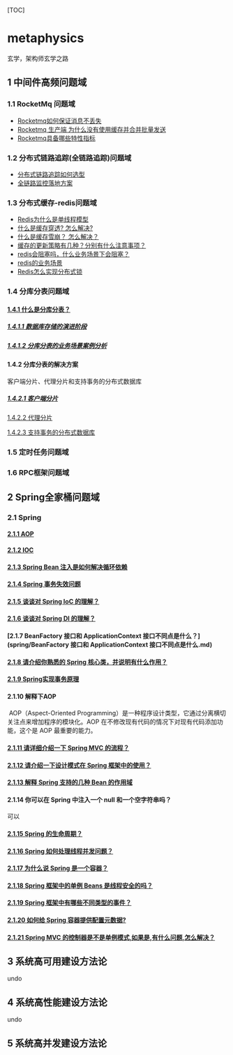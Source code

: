 [TOC]

# metaphysics

玄学，架构师玄学之路

## 1 中间件高频问题域

### 1.1 RocketMq 问题域

- [Rocketmq如何保证消息不丢失](systemstability/Rocketmq如何保证消息不丢失.md)
- [Rocketmq 生产端 为什么没有使用缓存并合并批量发送](systemstability/Rocketmq生产端为什么没有是用缓存并合并批量发送.md)
- [Rocketmq具备哪些特性指标](systemstability/Rocketmq具备哪些特性指标.md)

### 1.2 分布式链路追踪(全链路追踪)问题域

- [分布式链路追踪如何选型](https://mp.weixin.qq.com/s?__biz=MzU1NzY1ODAyNQ==&mid=2247483735&idx=1&sn=a68724d3c6feab9b8e61ccd1f579c4ba&chksm=fc333b91cb44b2873028e442a3ab1408b9c2d015f511d5f8f132d524fb8b5544456b09508993&token=644040893&lang=zh_CN#rd)
- [全链路监控落地方案](https://mp.weixin.qq.com/s?__biz=MzU1NzY1ODAyNQ==&mid=2247483724&idx=1&sn=ab9d60c9e01e6d290aa173442a4a783e&chksm=fc333b8acb44b29c26ddbd2b995725cebfe5903c7bd7b9cd869b53280cc1c466ede2837f23e6&token=644040893&lang=zh_CN#rd)

### 1.3 分布式缓存-redis问题域

- [Redis为什么是单线程模型](redis/Redis为什么是单线程模型.md)
- [什么是缓存穿透? 怎么解决?](redis/什么是缓存穿透以及怎么解决.md)
- [什么是缓存雪崩？ 怎么解决？](redis/什么是缓存雪崩以及怎么解决.md)
- [缓存的更新策略有几种？分别有什么注意事项？](redis/缓存的更新策略有几种以及分别有什么注意事项.md)
- [redis会阻塞吗，什么业务场景下会阻塞？](redis/Redis什么业务场景下会阻塞.md)
- [redis的业务场景](redis/Redis的业务场景.md)
- [Redis怎么实现分布式锁](redis/Redis怎么实现分布式锁.md)

### 1.4 分库分表问题域

#### [1.4.1 什么是分库分表？](databasesharding/什么是分库分表.md)

##### [1.4.1.1 数据库存储的演进阶段](databasesharding/数据库存储的演进阶段.md)

##### [1.4.1.2 分库分表的业务场景案例分析](databasesharding/分库分表的业务场景案例分析.md)

#### 1.4.2 分库分表的解决方案

客户端分片、代理分片和支持事务的分布式数据库

##### [1.4.2.1 客户端分片](databasesharding/客户端分片.md)

[1.4.2.2 代理分片](databasesharding/代理分片.md)

[1.4.2.3 支持事务的分布式数据库](databasesharding/支持事务的分布式数据库.md)

### 1.5 定时任务问题域

### 1.6 RPC框架问题域

## 2 Spring全家桶问题域

### 2.1 Spring

#### [2.1.1 AOP](spring/AOP.md)

#### [2.1.2 IOC](spring/IOC.md)

#### [2.1.3 Spring Bean 注入是如何解决循环依赖](spring/SpringBean注入是如何解决循环依赖.md)

#### [2.1.4 Spring 事务失效问题](spring/Spring事务失效问题.md)

#### [2.1.5 谈谈对 Spring IoC 的理解？](spring/谈谈对SpringIoC的理解.md)

#### [2.1.6 谈谈对 Spring DI 的理解？](spring/谈谈对SpringDI的理解.md)

#### [2.1.7 BeanFactory 接口和 ApplicationContext 接口不同点是什么？](spring/BeanFactory 接口和 ApplicationContext 接口不同点是什么.md)

#### [2.1.8 请介绍你熟悉的 Spring 核心类，并说明有什么作用？](spring/请介绍你熟悉的Spring核心类并说明有什么作用.md)

#### [2.1.9 Spring实现事务原理](spring/Spring实现事务原理.md)

#### 2.1.10 解释下AOP

​    AOP（Aspect-Oriented Programming）是一种程序设计类型，它通过分离横切关注点来增加程序的模块化。AOP 在不修改现有代码的情况下对现有代码添加功能，这个是 AOP 最重要的能力。

#### [2.1.11 请详细介绍一下 Spring MVC 的流程？](spring/请详细介绍一下SpringMVC的流程.md)

#### [2.1.12 请介绍一下设计模式在 Spring 框架中的使用？](spring/请介绍一下设计模式在Spring框架中的使用.md)

#### [2.1.13 解释 Spring 支持的几种 Bean 的作用域](spring/解释Spring支持的几种Bean的作用域.md)

#### 2.1.14 你可以在 Spring 中注入一个 null 和一个空字符串吗？

可以

#### [2.1.15 Spring 的生命周期？](spring/Spring的生命周期.md)

#### [2.1.16 Spring 如何处理线程并发问题？](spring/Spring如何处理线程并发问题.md)

#### [2.1.17 为什么说 Spring 是一个容器？](spring/为什么说Spring是一个容器.md)

#### [2.1.18 Spring 框架中的单例 Beans 是线程安全的吗？](spring/Spring框架中的单例Beans是线程安全的吗.md)

#### [2.1.19 Spring 框架中有哪些不同类型的事件？](spring/Spring框架中有哪些不同类型的事件.md)

#### [2.1.20 如何给 Spring 容器提供配置元数据?](spring/如何给Spring容器提供配置元数据.md)

#### [2.1.21 Spring MVC 的控制器是不是单例模式,如果是,有什么问题,怎么解决？](spring/SpringMVC的控制器是不是单例模式如果是有什么问题怎么解决.md)

## 3 系统高可用建设方法论

undo

## 4 系统高性能建设方法论

undo

## 5 系统高并发建设方法论